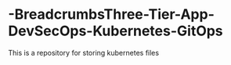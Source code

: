 # -BreadcrumbsThree-Tier-App-DevSecOps-Kubernetes-GitOps
This is a repository for storing kubernetes files
